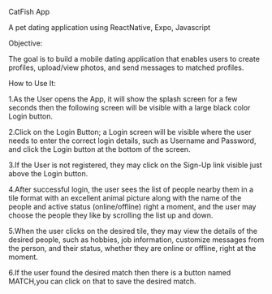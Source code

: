 CatFish App

A pet dating application using ReactNative, Expo, Javascript


Objective:

The goal is to build a mobile dating application that enables users to create profiles, upload/view photos, and send messages to matched profiles.

How to Use It:

1.As the User opens the App, it will show the splash screen for a few seconds then the following screen will be visible with a large black color Login button.

2.Click on the Login Button; a Login screen will be visible where the user needs to enter the correct login details, such as Username and Password, and click the Login button at the bottom of the screen.

3.If the User is not registered, they may click on the Sign-Up link visible just above the Login button. 

4.After successful login, the user sees the list of people nearby them in a tile format with an excellent animal picture along with the name of the people and active status (online/offline) right a moment, and the user may choose the people they like by scrolling the list up and down.

5.When the user clicks on the desired tile, they may view the details of the desired people, such as hobbies, job information, customize messages from the person, and their status, whether they are online or offline, right at the moment.

6.If the user found the desired match then there is a button named MATCH,you can click on that to save the desired match.
